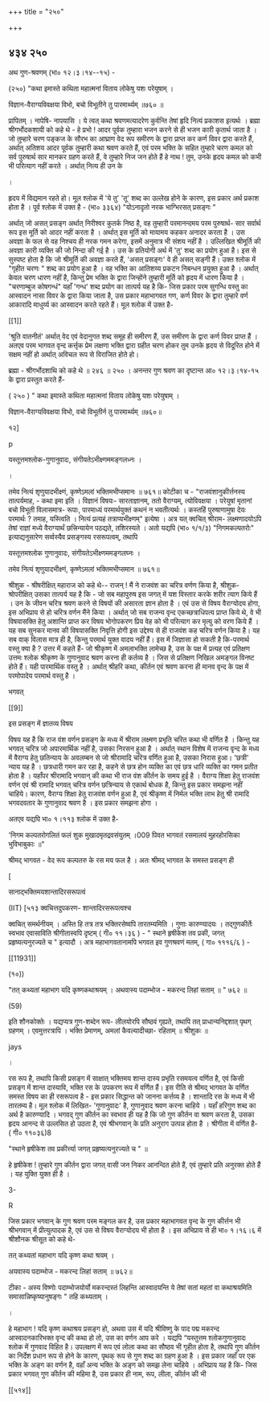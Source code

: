 +++
title = "२५०"

+++


## ४३४ २५०
अथ गुण-श्रवणम् (भा० १२।३।१४--१५) - 

(२५०) "कथा इमास्ते कथिता महात्मनां विताय लोकेषु यशः परेयुषाम् । 

विज्ञान-वैराग्यविवक्षया विभो, बचो विभूतीने तु पारमार्थ्यम् ॥७६० ॥ 

प्रापितम् । नापेषि- नापयासि । ये त्वत् कथा श्रवणमत्यादरेण कुर्वन्ति तेषां हृदि नित्यं प्रकाशस इत्यर्थः । ब्रह्मा श्रीगर्भोदकशायी को कहे थे - हे प्रभो ! आदर पूर्वक तुम्हारा भजन करने से ही भजन कारी कृतार्थ जाता है । जो तुम्हारे चरण पङ्कज के सौरभ का आघ्राण वेद रूप समीरण के द्वारा प्राप्त कर कर्ण विवर द्वारा करते हैं, अर्थात् अतिशय आदर पूर्वक तुम्हारी कथा श्रवण करते हैं, एवं परम भक्ति के सहित तुम्हारे चरण कमल को सर्व पुरुषार्थ सार मानकर ग्रहण करते हैं, वे तुम्हारे निज जन होते हैं हे नाथ ! तुम, उनके हृदय कमल को कभी भी परित्याग नहीं करते । अर्थात् नित्य ही उन के 

। 

हृदय में विद्यमान रहते हो। मूल श्लोक में 'ये तु' 'तू' शब्द का उल्लेख होने के कारण, इस प्रकार अर्थ प्रकाश होता है । पूर्व श्लोक में उक्त है - (भा० ३३६४) "योऽनादृतो नरक भाग्भिरसत् प्रसङ्गः " 

अर्थात् जो असत् प्रसङ्ग अर्थात् निरीश्वर कुतर्क निष्ठ है, वह तुम्हारी परमानन्दमय परम पुरुषार्थ- सार सर्वार्थ रूप इस मूर्ति को आदर नहीं करता है । अर्थात् इस मूर्ति को मायामय कहकर अनादर करता है । उस अवज्ञा के फल से वह निश्चय ही नरक गमन करेगा, इसमें अनुमात्र भी संशय नहीं है । उल्लिखित श्रीमूर्ति की अवज्ञा कारी व्यक्ति की जो निन्दा की गई है । उस के प्रतियोगी अर्थ में 'तु' शब्द का प्रयोग हुआ है। इस से सुस्पष्ट होता है कि जो श्रीमूर्ति की अवज्ञा करते हैं, 'असत् प्रसङ्गः' वे ही असत् सङ्गी हैं। उक्त श्लोक में "गृहीत चरणः " शब्द का प्रयोग हुआ है । वह भक्ति का आतिशय्य प्रकटन निबन्धन प्रयुक्त हुआ है । अर्थात् केवल चरण धारण नहीं है, किन्तु प्रेम भक्ति के द्वारा जिन्होंने तुम्हारी मूर्ति को हृदय में धारण किया है । "चरणाम्बुज कोषगन्धं" यहाँ 'गन्ध' शब्द प्रयोग का तात्पर्य यह है कि- जिस प्रकार परम सुगन्धि वस्तु का आस्वादन नासा विवर के द्वारा किया जाता है, उस प्रकार महाभागवत गण, कर्ण विवर के द्वारा तुम्हारे वर्ण आकारादि माधुर्य्य का आस्वादन करते रहते हैं। मूल श्लोक में उक्त है- 

[[1]]

'श्रुति वातनीतं' अर्थात् वेद एवं वेदानुगत शब्द समूह ही समीरण हैं, उस समीरण के द्वारा कर्ण विवर प्राप्त हैं । अतएव परम भागवत वृन्द कर्त्तृक प्रेम लक्षणा भक्ति द्वारा ग्रहीत चरण होकर तुम उनके हृदय से विदूरित होने में सक्षम नहीं हो अर्थात् अविचल रूप से विराजित होते हो। 

ब्रह्मा - श्रीगर्भोदशाथि को कहे थे ॥ २४६ ॥ २५० । अनन्तर गुण श्रवण का दृष्टान्त आ० १२।३।१४-१५ के द्वारा प्रस्तुत करते हैं- 

( २५० ) " कथा इमास्ते कथिता महात्मनां विताय लोकेषु यशः परेयुषाम् । 

विज्ञान-वैराग्यविवक्षया विभो, वचो विभूतीर्न तु पारमार्थ्यम् ॥७६०॥ 

१२] 

p 

यस्तूत्तमश्लोक-गुणानुवादः, संगीयतेऽभीक्ष्णममङ्गलध्नः । 

। 



तमेव नित्यं शृणुयादभीक्ष्णं, कृष्णेऽमलां भक्तिमभीप्समानः ॥ ७६१॥ कोटीका च - "राजवंशानुकीर्त्तनस्य तात्पर्यमाह, - कथा इमा इति । विज्ञानं विषयः- सारताज्ञानम्, ततो वैराग्यम्, त्योविवक्षया । परेयुषां मृतानां बचो विभूती विलासमात्र- रूपाः, पारमाध्यं परमार्थयुक्तं कथनं न भवतीत्यर्थः । कस्तहिं पुरुषाणामुषा देयः परमार्थः ? तमाह, यस्त्विति । नित्यं प्रत्यहं तत्राप्यभीक्ष्णम्" इत्येषा । अत्र यत् क्वचित् श्रीराम- लक्ष्मणादयोऽपि तेषां राज्ञां मध्ये वैराग्यार्थं छत्त्रिन्यायेन पठद्यते, तशिरस्यते । अतो यद्यपि (भा० १/१/३) "निगमकल्पतरोः" इत्याद्यनुसारेण सर्व्वस्यैव प्रसङ्गस्य रसरूपत्वम्, तथापि 

यस्तूत्तमश्लोक गुणानुवादः, संगीयतेऽभीक्ष्णममङ्गलघ्नः । 

तमेव नित्यं शृणुयादभीक्ष्णं, कृष्णेऽमलां भक्तिमभीप्समान ॥ ७६१॥ 

श्रीशुक - श्रीषरीक्षित् महाराज को कहे थे-- राजन् ! मैं ने राजवंश का चरित्र वर्णण किया है, श्रीशुक-श्रोपरीक्षित् उसका तात्पर्य यह है कि - जो सब महापुरुष इस जगत् में यश विस्तार करके शरीर त्याग किये हैं । उन के जीवन चरित्र श्रवण करने से विषयों की असारता ज्ञान होता है । एवं उस से विषय वैराग्योदय होगा, इस अभिप्राय से हो चरित्र वर्णन मैंने किया । अर्थात् जो सब राजन्य वृन्द एकच्छत्राधिपत्य प्राप्त किये थे, वे भी विषयासक्ति हेतु अशान्ति प्राप्त कर विषय भोगोपकरण प्रिय वेह को भी परित्याग कर मृत्यु को वरण किये हैं । यह सब सुनकर मानव की विषयासक्ति निवृत्ति होगी इस उद्देश्य से ही राजवंश कह चरित्र वर्णन किया है। यह सब वाक् विलास मात्र ही है, किन्तु परमार्थ युक्त वादय नहीं हैं। इस में जिज्ञासा हो सकती है कि-परमार्थ वस्तु क्या है ? उत्तर में कहते हैं- जो श्रीकृष्ण में अमलाभक्ति लामेच्छ है, उस के पक्ष में प्रत्यह एवं प्रतिक्षण उत्तमः श्लोक श्रीकृष्ण के गुणानुवाद श्रवण करना ही कर्तव्य है । जिस से प्रतिक्षण निखिल अमङ्गल विनष्ट होते हैं। यही पारमार्थिक वस्तु है । अर्थात् श्रीहरि कथा, कीर्तन एवं श्रवण करना ही मानव वृन्द के पक्ष में परमोपादेय परमार्थ वस्तु है । 

भगवत् 

[[9]]


इस प्रसङ्ग में ज्ञातव्य विषय 

विषय यह है कि राज वंश वर्णन प्रसङ्ग के मध्य में श्रीराम लक्ष्मण प्रभृति चरित कथा भी वर्णित है । किन्तु यह भगवत् चरित्र जो अपारमार्थिक नहीं है, उसका निरसन हुआ है । अर्थात् स्थान विशेष में राजन्य वृन्द के मध्य में वैराग्य हेतु छतिन्याय के अवलम्बन से जो श्रीरामादि चरित्र वर्णित हुआ है, उसका निरास हुआ। 'छत्री' न्याय यह है । छत्रधारी गमन कर रहा है, कहने से छत्र होन व्यक्ति का एवं छत्र धारि व्यक्ति का गमन प्रतीत होता है । यहाँपर श्रीरामादि भगवान् की कथा भी राज वंश कीर्तन के समय हुई है । वैराग्य शिक्षा हेतु राजवंश वर्णन एवं श्री रामादि भगवत् चरित्र वर्णन छत्रिन्याय से एकार्थ बोधक है, किन्तु इस प्रकार समझना नहीं चाहिये। कारण, वैराग्य शिक्षा हेतु राजवंश वर्णन हुआ है, एवं श्रीकृष्ण में निर्मल भक्ति लाभ हेतु श्री रामादि भगवदवतार के गुणानुवाद श्रवण है । इस प्रकार समझना होगा । 

अतएव यद्यपि भा० १।११३ श्लोक में उक्त है- 

'निगम कल्पतरोगलितं फलं शुक मुखादमृतद्रवसंयुतम् ।009 पिवत भागवतं रसमालयं मुहरहोरसिका भुविभाबुकाः ॥" 

श्रीमद् भागवत - वेद रूप कल्पतरु के रस मय फल है । अतः श्रीमद् भागवत के समस्त प्रसङ्ग ही 

[ 

सानाद्भक्तिमयशान्तादिरसरूपत्वं 

(IIT) [५१३ क्वचित्तदुपकरण- शान्तादिरसरूपत्वश्च 

क्वचित् समर्थनीयम् । अस्ति हि तत्र तत्र भक्तिरसेष्वपि तारतम्यमिति । गुणाः कारुण्यादयः । तद्गुणकीर्तेः स्वभाव एवासाविति श्रीगीतास्वपि दृष्टम् ( गी० ११।३६ ) - " स्थाने हृषीकेश तव प्रकी, जगत् प्रहृष्यत्यनुरज्यते च " इत्यादौ । अत्र महाभागवतानामपि भगवत इव गुणश्रवणं मतम्, ( गा० १११६/६ ) - 

[[11931]]

(१०)) 

"तत् कथ्यतां महाभाग यदि कृष्णकथाश्रयम् । अथवास्य पदाम्भोज - मकरन्द लिहां सताम् ॥ " ७६२ ॥ 

(59) 

इति शौनकोक्तेः । यद्यप्यत्र गुण-शब्देन रूप- लीलयोरपि सौष्ठवं गृह्यते, तथापि तत् प्राधान्यनिद्दशात् पृथग् ग्रहणम् । एवमुत्तरत्रापि । भक्ति प्रेमाणम्, अमलां कैवल्यादीच्छा- रहिताम् ॥ श्रीशुकः ॥ 

jays 

। 

रस रूप है, तथापि किसी प्रसङ्ग में साक्षात् भक्तिमय शान्त दास्य प्रभृति रसमयत्व वर्णित है, एवं किसी प्रसङ्ग में शान्त दास्यावि, भक्ति रस के उपकरण रूप में वर्णित हैं। इस रीति से श्रीमद् भागवत के वर्णित समस्त विषय का ही रसरूपत्व है - इस प्रकार सिद्धान्त को जानना कर्त्तव्य है । शान्तादि रस के मध्य में भी तारतम्य है। मूल श्लोक में लिखित- 'गुणानुवादः' है, गुणानुवाद श्रवण करना चाहिये । यहाँ हरिगुण शब्द का अर्थ है कारुण्यादि । भगवद् गुण कीर्तन का स्वभाव ही यह है कि जो गुण कीर्तन वा श्रवण करता है, उसका हृदय आनन्द से उल्लसित हो उठता है, एवं श्रीभगवान् के प्रति अनुराग उत्पन्न होता है । श्रीगीता में वर्णित है- ( गी० ११०३६)8 

"स्थाने हृषीकेश तव प्रकीर्त्त्या जगत् प्रहृष्यत्यनुरज्यते च " ॥ 

हे हृषीकेश ! तुम्हारे गुण कीर्तन द्वारा जगत् वासी जन निकर आनन्दित होते हैं, एवं तुम्हारे प्रति अनुरक्त होते हैं । यह युक्ति युक्त ही है । 

3- 

R 

जिस प्रकार भगवान् के गुण श्रवण परम मङ्गल कर है, उस प्रकार महाभागवत वृन्द के गुण कीर्त्तन भी श्रीभगवान् में प्रीत्युत्पादक है, एवं उस से विषय वैराग्योदय भी होता है । इस अभिप्राय से ही भा० १।१६।६ में श्रीशौनक श्रीसूत को कहे थे- 

तत् कथ्यतां महाभाग यदि कृष्ण कथा श्रयम् । 

अयवास्य पदाम्भोज - मकरन्द लिहां सताम् ॥ ७६२॥ 

टीका - अस्य विष्णोः पदाम्भोजयोर्यो मकरन्दस्तं लिहन्ति आस्वादयन्ति ये तेषां सतां महतां वा कथाश्रयमिति समासान्निष्कृष्यानुषङ्गः " तहि कथ्यताम् । 

। 

हे महाभाग ! यदि कृष्ण कथाश्रय प्रसङ्ग हो, अथवा उस में यदि श्रीविष्णु के पाद पद्म मकरन्द आस्वादनकारिभक्त वृन्द की कथा हो तो, उस का वर्णन आप करे । यद्यपि “यस्तुत्तम श्लोकगुणानुवादः श्लोक में गुणवाद विहित है। उपलक्षण में रूप एवं लोला कथा का सौष्ठव भी गृहीत होता है, तथापि गुण कीर्तन का निर्देश प्रधान रूप से होने के कारण, पृथक् रूप से गुण शब्द का ग्रहण हुआ है । इस प्रकार जहाँ पर एक भक्ति के अङ्ग का वर्णन है, वहाँ अन्य भक्ति के अङ्ग को समझ लेना चाहिये । अभिप्राय यह है कि- जिस प्रकार भगवत् गुण कीर्तन की महिमा है, उस प्रकार ही नाम, रूप, लीला, कीर्तन की भी 

[[५१४]] 


